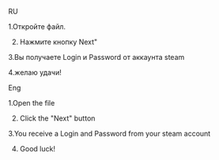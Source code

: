RU

1.Откройте файл.

2. Нажмите кнопку Next"
   
3.Вы получаете Login и Password от аккаунта steam

4.желаю удачи!

Eng

1.Open the file

2. Click the "Next" button
   
3.You receive a Login and Password from your steam account

4. Good luck!
   
